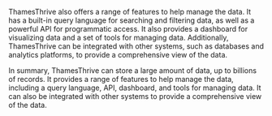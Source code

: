 ThamesThrive also offers a range of features to help manage the data. It has a built-in query language for searching and
filtering data, as well as a powerful API for programmatic access. It also provides a dashboard for visualizing data
and a set of tools for managing data. Additionally, ThamesThrive can be integrated with other systems, such as databases
and analytics platforms, to provide a comprehensive view of the data. 

In summary, ThamesThrive can store a large amount of data, up to billions of records. It provides a range of features to help manage the data, including a query language, API, dashboard, and tools for managing data. It can also be integrated with other systems to provide a comprehensive view of the data.

